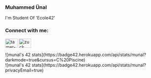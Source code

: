 ### Muhammed Ünal
I'm Student Of 'Ecole42'

### Connect with me:

<p align="left">
<a href="https://www.linkedin.com/in/muhammed-%C3%BCnal-487170209/" target="blank"><img align="center" src="https://cdn.jsdelivr.net/npm/simple-icons@3.0.1/icons/linkedin.svg" alt="tamer-yaz-b212201b0" height="30" width="40" /></a>
<a href="https://www.instagram.com/muhammedunal82/" target="blank"><img align="center" src="https://cdn.jsdelivr.net/npm/simple-icons@3.0.1/icons/instagram.svg" alt="zuck" height="30" width="40" /></a>
</p>

<span>
![munal's 42 stats](https://badge42.herokuapp.com/api/stats/munal?darkmode=true&cursus=C%20Piscine)
</span> <br>
![munal's 42 stats](https://badge42.herokuapp.com/api/stats/munal?privacyEmail=true)
